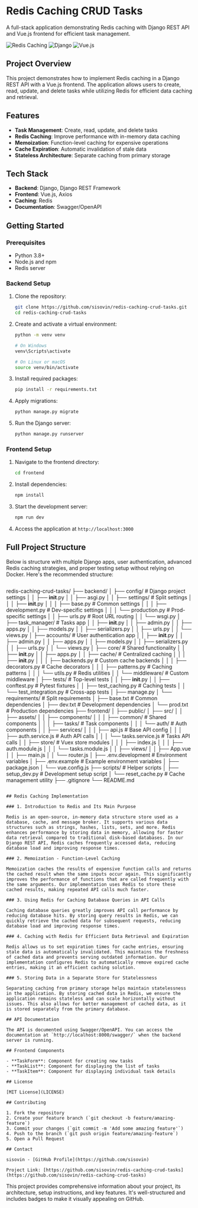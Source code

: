 # Redis Caching CRUD Tasks

A full-stack application demonstrating Redis caching with Django REST API and Vue.js frontend for efficient task management.

![Redis Caching](https://img.shields.io/badge/Redis-Caching-red)
![Django](https://img.shields.io/badge/Backend-Django-green)
![Vue.js](https://img.shields.io/badge/Frontend-Vue.js-blue)

## Project Overview

This project demonstrates how to implement Redis caching in a Django REST API with a Vue.js frontend. The application allows users to create, read, update, and delete tasks while utilizing Redis for efficient data caching and retrieval.

## Features

- **Task Management**: Create, read, update, and delete tasks
- **Redis Caching**: Improve performance with in-memory data caching
- **Memoization**: Function-level caching for expensive operations
- **Cache Expiration**: Automatic invalidation of stale data
- **Stateless Architecture**: Separate caching from primary storage

## Tech Stack

- **Backend**: Django, Django REST Framework
- **Frontend**: Vue.js, Axios
- **Caching**: Redis
- **Documentation**: Swagger/OpenAPI

## Getting Started

### Prerequisites

- Python 3.8+
- Node.js and npm
- Redis server

### Backend Setup

1. Clone the repository:
   ```bash
   git clone https://github.com/sisovin/redis-caching-crud-tasks.git
   cd redis-caching-crud-tasks
   ```

2. Create and activate a virtual environment:
   ```bash
   python -m venv venv
   
   # On Windows
   venv\Scripts\activate
   
   # On Linux or macOS
   source venv/bin/activate
   ```

3. Install required packages:
   ```bash
   pip install -r requirements.txt
   ```

4. Apply migrations:
   ```bash
   python manage.py migrate
   ```

5. Run the Django server:
   ```bash
   python manage.py runserver
   ```

### Frontend Setup

1. Navigate to the frontend directory:
   ```bash
   cd frontend
   ```

2. Install dependencies:
   ```bash
   npm install
   ```

3. Start the development server:
   ```bash
   npm run dev
   ```

4. Access the application at `http://localhost:3000`

## Full Project Structure

Below is structure with multiple Django apps, user authentication, advanced Redis caching strategies, and proper testing setup without relying on Docker. Here's the recommended structure:

```
```
redis-caching-crud-tasks/
├── backend/
│   ├── config/                     # Django project settings
│   │   ├── __init__.py
│   │   ├── asgi.py
│   │   ├── settings/               # Split settings
│   │   │   ├── __init__.py
│   │   │   ├── base.py             # Common settings
│   │   │   ├── development.py      # Dev-specific settings
│   │   │   └── production.py       # Prod-specific settings
│   │   ├── urls.py                 # Root URL routing
│   │   └── wsgi.py
│   ├── task_manager/               # Tasks app
│   │   ├── __init__.py
│   │   ├── admin.py
│   │   ├── apps.py
│   │   ├── models.py
│   │   ├── serializers.py
│   │   ├── urls.py
│   │   └── views.py
│   ├── accounts/                   # User authentication app
│   │   ├── __init__.py
│   │   ├── admin.py
│   │   ├── apps.py
│   │   ├── models.py
│   │   ├── serializers.py
│   │   ├── urls.py
│   │   └── views.py
│   ├── core/                       # Shared functionality
│   │   ├── __init__.py
│   │   ├── apps.py
│   │   ├── cache/                  # Centralized caching
│   │   │   ├── __init__.py
│   │   │   ├── backends.py         # Custom cache backends
│   │   │   ├── decorators.py       # Cache decorators
│   │   │   ├── patterns.py         # Caching patterns
│   │   │   └── utils.py            # Redis utilities
│   │   └── middleware/             # Custom middleware
│   ├── tests/                      # Top-level tests
│   │   ├── __init__.py
│   │   ├── conftest.py             # Pytest fixtures
│   │   ├── test_caching.py         # Caching tests
│   │   └── test_integration.py     # Cross-app tests
│   ├── manage.py
│   └── requirements/               # Split requirements
│       ├── base.txt                # Common dependencies
│       ├── dev.txt                 # Development dependencies
│       └── prod.txt                # Production dependencies
├── frontend/
│   ├── public/
│   ├── src/
│   │   ├── assets/
│   │   ├── components/
│   │   │   ├── common/             # Shared components
│   │   │   ├── tasks/              # Task components
│   │   │   └── auth/               # Auth components
│   │   ├── services/
│   │   │   ├── api.js              # Base API config
│   │   │   ├── auth.service.js     # Auth API calls
│   │   │   └── tasks.service.js    # Tasks API calls
│   │   ├── store/                  # Vuex store modules
│   │   │   ├── index.js
│   │   │   ├── auth.module.js
│   │   │   └── tasks.module.js
│   │   ├── views/
│   │   ├── App.vue
│   │   ├── main.js
│   │   └── router.js
│   ├── .env.development            # Environment variables
│   ├── .env.example                # Example environment variables
│   ├── package.json
│   └── vue.config.js
├── scripts/                        # Helper scripts
│   ├── setup_dev.py                # Development setup script
│   └── reset_cache.py              # Cache management utility
├── .gitignore
└── README.md
```

## Redis Caching Implementation

### 1. Introduction to Redis and Its Main Purpose

Redis is an open-source, in-memory data structure store used as a database, cache, and message broker. It supports various data structures such as strings, hashes, lists, sets, and more. Redis enhances performance by storing data in memory, allowing for faster data retrieval compared to traditional disk-based databases. In our Django REST API, Redis caches frequently accessed data, reducing database load and improving response times.

### 2. Memoization - Function-Level Caching

Memoization caches the results of expensive function calls and returns the cached result when the same inputs occur again. This significantly improves the performance of functions that are called frequently with the same arguments. Our implementation uses Redis to store these cached results, making repeated API calls much faster.

### 3. Using Redis for Caching Database Queries in API Calls

Caching database queries greatly improves API call performance by reducing database hits. By storing query results in Redis, we can quickly retrieve the cached data for subsequent requests, reducing database load and improving response times.

### 4. Caching with Redis for Efficient Data Retrieval and Expiration

Redis allows us to set expiration times for cache entries, ensuring stale data is automatically invalidated. This maintains the freshness of cached data and prevents serving outdated information. Our implementation configures Redis to automatically remove expired cache entries, making it an efficient caching solution.

### 5. Storing Data in a Separate Store for Statelessness

Separating caching from primary storage helps maintain statelessness in the application. By storing cached data in Redis, we ensure the application remains stateless and can scale horizontally without issues. This also allows for better management of cached data, as it is stored separately from the primary database.

## API Documentation

The API is documented using Swagger/OpenAPI. You can access the documentation at `http://localhost:8000/swagger/` when the backend server is running.

## Frontend Components

- **TaskForm**: Component for creating new tasks
- **TaskList**: Component for displaying the list of tasks
- **TaskItem**: Component for displaying individual task details

## License

[MIT License](LICENSE)

## Contributing

1. Fork the repository
2. Create your feature branch (`git checkout -b feature/amazing-feature`)
3. Commit your changes (`git commit -m 'Add some amazing feature'`)
4. Push to the branch (`git push origin feature/amazing-feature`)
5. Open a Pull Request

## Contact

sisovin - [GitHub Profile](https://github.com/sisovin)

Project Link: [https://github.com/sisovin/redis-caching-crud-tasks](https://github.com/sisovin/redis-caching-crud-tasks)
```

This project provides comprehensive information about your project, its architecture, setup instructions, and key features. It's well-structured and includes badges to make it visually appealing on GitHub.
